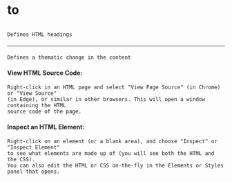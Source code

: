 #### <h1> to <h6>
```
Defines HTML headings
```

#### <hr>
```
Defines a thematic change in the content	
```

#### View HTML Source Code:
```
Right-click in an HTML page and select "View Page Source" (in Chrome) or "View Source" 
(in Edge), or similar in other browsers. This will open a window containing the HTML 
source code of the page.
```

#### Inspect an HTML Element:
```
Right-click on an element (or a blank area), and choose "Inspect" or "Inspect Element" 
to see what elements are made up of (you will see both the HTML and the CSS). 
You can also edit the HTML or CSS on-the-fly in the Elements or Styles panel that opens.
```	